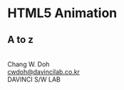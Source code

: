 # HTML5 Animation
## A to z
<br/>
Chang W. Doh<br/>
<a href="mailto:cwdoh@davincilab.co.kr">cwdoh@davincilab.co.kr</a><br/>
DAVINCI S/W LAB

<style>
.reveal h2, .reveal h3, .reveal h4, .reveal h5, .reveal h6 {
	font-family: Arial;
	font-weight: bold;
	white-space: nowrap;
	margin-bottom: 0.5em;
}

.nobackground {
	background-color: transparent !important;
}

.noborder {
	border-width: 0 !important;
	box-shadow: rgba(0, 0, 0, 0) 0 0 0 0 !important;
}
</style>

